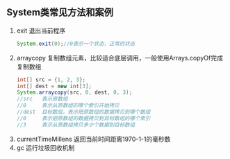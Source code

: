 ## System类常见方法和案例

1. exit							退出当前程序
   ```java
   System.exit(0);//0表示一个状态，正常的状态
   ```
2. arraycopy				复制数组元素，比较适合底层调用，一般使用Arrays.copyOf完成复制数组
   ```java
   int[] src = {1, 2, 3};
   int[] dest = new int[3];
   System.arraycopy(src, 0, dest, 0, 3);
   //src   表示原数组
   //0     表示从原数组的哪个索引开始拷贝
   //dest  目标数组，表示把原数组的数据拷贝到哪个数组
   //0     表示把原数组的数据拷贝到目标数组的哪个索引
   //3     表示从原数组拷贝多少个数据到目标数组
   ```
3. currentTimeMillens	返回当前时间距离1970-1-1的毫秒数
4. gc							运行垃圾回收机制

